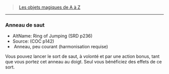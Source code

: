 ﻿---
!MagicItem
Type: Anneau
Rarity: peu courant
Attunement: harmonisation requise
Id: magicitems_az_hd.md#anneau-de-saut
ParentLink: magicitems_az_hd.md#les-objets-magiques-de-a-à-z
Name: Anneau de saut
ParentName: Les objets magiques de A à Z
NameLevel: 3
AltName: Ring of Jumping (SRD p236)
Source: (COC p142)
Attributes:
  Name: Anneau de saut
  Markdown: >+
    ### <!--Name-->Anneau de saut<!--/Name-->


    - AltName: <!--AltName-->Ring of Jumping (SRD p236)<!--/AltName-->

    - Source: <!--Source-->(COC p142)<!--/Source-->

    -  <!--Type-->Anneau<!--/Type-->, <!--Rarity-->peu courant<!--/Rarity--> (<!--Attunement-->harmonisation requise<!--/Attunement-->)


    Vous pouvez lancer le sort de saut, à volonté et par une action bonus, tant que vous portez cet anneau au doigt. Seul vous bénéficiez des effets de ce sort.

  AltName: Ring of Jumping (SRD p236)
  Source: (COC p142)
  Type: Anneau
  Rarity: peu courant
  Attunement: harmonisation requise
AttributesDictionary: >+
  Name: Anneau de saut

  Markdown: >+

    ### <!--Name-->Anneau de saut<!--/Name-->





    - AltName: <!--AltName-->Ring of Jumping (SRD p236)<!--/AltName-->



    - Source: <!--Source-->(COC p142)<!--/Source-->



    -  <!--Type-->Anneau<!--/Type-->, <!--Rarity-->peu courant<!--/Rarity--> (<!--Attunement-->harmonisation requise<!--/Attunement-->)





    Vous pouvez lancer le sort de saut, à volonté et par une action bonus, tant que vous portez cet anneau au doigt. Seul vous bénéficiez des effets de ce sort.



  AltName: Ring of Jumping (SRD p236)

  Source: (COC p142)

  Type: Anneau

  Rarity: peu courant

  Attunement: harmonisation requise

---
> [Les objets magiques de A à Z](hd_magicitems_az_les_objets_magiques_de_a_a_z.md)

---

### Anneau de saut

- AltName: Ring of Jumping (SRD p236)
- Source: (COC p142)
-  Anneau, peu courant (harmonisation requise)

Vous pouvez lancer le sort de saut, à volonté et par une action bonus, tant que vous portez cet anneau au doigt. Seul vous bénéficiez des effets de ce sort.

